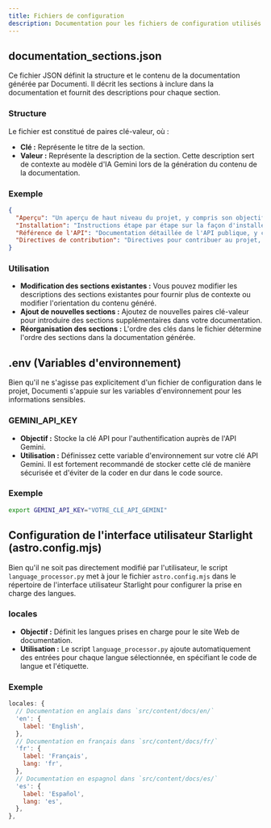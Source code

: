 ```yaml
---
title: Fichiers de configuration
description: Documentation pour les fichiers de configuration utilisés dans Documenti.
---
```


## documentation_sections.json

Ce fichier JSON définit la structure et le contenu de la documentation générée par Documenti. Il décrit les sections à inclure dans la documentation et fournit des descriptions pour chaque section.

### Structure

Le fichier est constitué de paires clé-valeur, où :

- **Clé :** Représente le titre de la section.
- **Valeur :** Représente la description de la section. Cette description sert de contexte au modèle d'IA Gemini lors de la génération du contenu de la documentation.

### Exemple

```json
{
  "Aperçu": "Un aperçu de haut niveau du projet, y compris son objectif, ses principales fonctionnalités et son public cible.",
  "Installation": "Instructions étape par étape sur la façon d'installer le projet, y compris les prérequis et les dépendances.",
  "Référence de l'API": "Documentation détaillée de l'API publique, y compris les classes, les méthodes et les paramètres, en mettant l'accent sur des exemples d'utilisation et des extraits de code.",
  "Directives de contribution": "Directives pour contribuer au projet, y compris le style de codage, la stratégie de branchement et le processus de pull request."
}
```

### Utilisation

- **Modification des sections existantes :** Vous pouvez modifier les descriptions des sections existantes pour fournir plus de contexte ou modifier l'orientation du contenu généré.
- **Ajout de nouvelles sections :** Ajoutez de nouvelles paires clé-valeur pour introduire des sections supplémentaires dans votre documentation.
- **Réorganisation des sections :** L'ordre des clés dans le fichier détermine l'ordre des sections dans la documentation générée.

## .env (Variables d'environnement)

Bien qu'il ne s'agisse pas explicitement d'un fichier de configuration dans le projet, Documenti s'appuie sur les variables d'environnement pour les informations sensibles.

### GEMINI_API_KEY

- **Objectif :** Stocke la clé API pour l'authentification auprès de l'API Gemini.
- **Utilisation :** Définissez cette variable d'environnement sur votre clé API Gemini. Il est fortement recommandé de stocker cette clé de manière sécurisée et d'éviter de la coder en dur dans le code source.

### Exemple

```bash
export GEMINI_API_KEY="VOTRE_CLÉ_API_GEMINI"
```

## Configuration de l'interface utilisateur Starlight (astro.config.mjs)

Bien qu'il ne soit pas directement modifié par l'utilisateur, le script `language_processor.py` met à jour le fichier `astro.config.mjs` dans le répertoire de l'interface utilisateur Starlight pour configurer la prise en charge des langues.

### locales

- **Objectif :** Définit les langues prises en charge pour le site Web de documentation.
- **Utilisation :** Le script `language_processor.py` ajoute automatiquement des entrées pour chaque langue sélectionnée, en spécifiant le code de langue et l'étiquette.

### Exemple

```javascript
locales: {
  // Documentation en anglais dans `src/content/docs/en/`
  'en': {
    label: 'English',
  },
  // Documentation en français dans `src/content/docs/fr/`
  'fr': {
    label: 'Français',
    lang: 'fr',
  },
  // Documentation en espagnol dans `src/content/docs/es/`
  'es': {
    label: 'Español',
    lang: 'es',
  },
},
```







